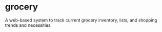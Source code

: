 grocery
=======

A web-based system to track current grocery inventory, lists, and shopping trends and necessities
